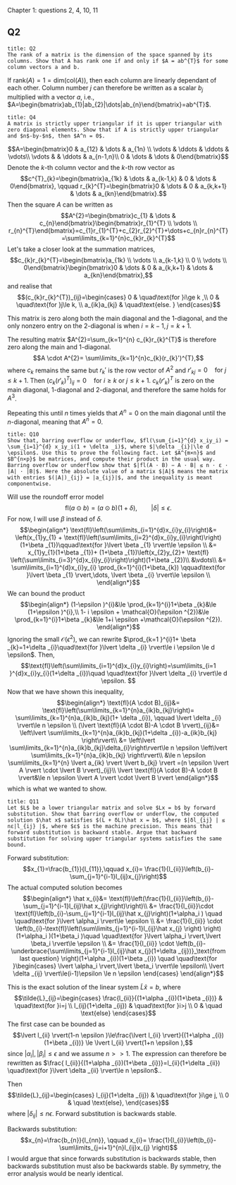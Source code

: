 Chapter 1: questions 2, 4, 10, 11

## Q2

```ad-question
title: Q2
The rank of a matrix is the dimension of the space spanned by its columns. Show that A has rank one if and only if $A = ab^{T}$ for some column vectors a and b.

```

If $\text{rank}(A)=1=\text{dim}(\text{col}(A))$, then each column are linearly dependant of each other. Column number $j$ can therefore be written as a scalar $b_{j}$ multiplied with a vector $a$, i.e., $A=\begin{bmatrix}ab_{1}|ab_{2}|\dots|ab_{n}\end{bmatrix}=ab^{T}$. 
<div style="page-break-after: always;"></div>


```ad-question
title: Q4
A matrix is strictly upper triangular if it is upper triangular with zero diagonal elements. Show that if A is strictly upper triangular and $n$-by-$n$, then $A^n = 0$.

```
$$A=\begin{bmatrix}0 & a_{12}  & \dots  & a_{1n} \\ \vdots & \ddots & \ddots  & \vdots\\ \vdots &   & \ddots  & a_{n-1,n}\\ 0 &  \dots & \dots  & 0\end{bmatrix}$$
Denote the $k$-th column vector and the $k$-th row vector as
$$c^{T}_{k}=\begin{bmatrix}a_{1k} & \dots & a_{k-1,k} & 0 & \dots & 0\end{bmatrix}, \qquad r_{k}^{T}=\begin{bmatrix}0 & \dots & 0 & a_{k,k+1} & \dots & a_{kn}\end{bmatrix}.$$
Then the square $A$ can be written as
$$A^{2}=\begin{bmatrix}c_{1}  & \dots & c_{n}\end{bmatrix}\begin{bmatrix}r_{1}^{T} \\   \vdots  \\ r_{n}^{T}\end{bmatrix}=c_{1}r_{1}^{T}+c_{2}r_{2}^{T}+\dots+c_{n}r_{n}^{T}=\sum\limits_{k=1}^{n}c_{k}r_{k}^{T}$$
Let's take a closer look at the summation matrices,
$$c_{k}r_{k}^{T}=\begin{bmatrix}a_{1k} \\ \vdots \\ a_{k-1,k} \\ 0 \\ \vdots \\ 0\end{bmatrix}\begin{bmatrix}0 & \dots & 0 & a_{k,k+1} & \dots & a_{kn}\end{bmatrix},$$
and realise that 
$$(c_{k}r_{k}^{T})_{ij}=\begin{cases}
0 & \quad\text{for }i\ge k ,\\
0  & \quad\text{for }j\le k, \\
a_{ik}a_{kj} & \quad\text{else. }
\end{cases}$$

This matrix is zero along both the main diagonal and the 1-diagonal, and the only nonzero entry on the 2-diagonal is when $i=k-1, j=k+1$.

The resulting matrix $A^{2}=\sum_{k=1}^{n} c_{k}r_{k}^{T}$ is therefore zero along the main and 1-diagonal.
$$A \cdot A^{2}= \sum\limits_{k=1}^{n}c_{k}(r_{k}')^{T},$$
where $c_{k}$ remains the same but $r_{k}'$ is the row vector of $A^{2}$ and $r'_{kj}=0\quad\text{for }j\le k+1$. 
Then $(c_{k}(r'_{k})^{T})_{ij}=0 \quad\text{for }i\ge k \text{ or }j\le k+1$. 
$c_{k}(r'_{k})^{T}$ is zero on the main diagonal, 1-diagonal and 2-diagonal, and therefore the same holds for $A^{3}$.

Repeating this until $n$ times yields that $A^{n}=0$ on the main diagonal until the $n$-diagonal, meaning that $A^{n}=0$.
<div style="page-break-after: always;"></div>


```ad-question
title: Q10
Show that, barring overflow or underflow, $fl(\sum_{i=1}^{d} x_iy_i) = \sum_{i=1}^{d} x_iy_i(1 + \delta _i)$, where $|\delta _{i}|\le d \epsilon$. Use this to prove the following fact. Let $A^{m×n}$ and $B^{n×p}$ be matrices, and compute their product in the usual way. Barring overflow or underflow show that $|fl(A · B) − A · B| ≤ n · ε · |A| · |B|$. Here the absolute value of a matrix $|A|$ means the matrix with entries $(|A|)_{ij} = |a_{ij}|$, and the inequality is meant componentwise.
```
Will use the roundoff error model 
$$\text{fl}(a \odot b)=(a \odot b)(1+\delta ), \qquad \lvert \delta  \rvert\le \epsilon .$$
For now, I will use $\beta$ instead of $\delta$.
$$\begin{align*}
\text{fl}\left(\sum\limits_{i=1}^{d}x_{i}y_{i}\right)&= \left(x_{1}y_{1} + \text{fl}\left(\sum\limits_{i=2}^{d}x_{i}y_{i}\right)\right)(1+\beta _{1})\qquad\text{for }\lvert \beta _{1} \rvert\le \epsilon \\
	&= x_{1}y_{1}(1+\beta _{1})+ (1+\beta _{1})\left(x_{2}y_{2}+ \text{fl} \left(\sum\limits_{i=3}^{d}x_{i}y_{i}\right)\right)(1+\beta _{2})\\
&\vdots\\
	 &= \sum\limits_{i=1}^{d}x_{i}y_{i} \prod_{k=1}^{i}(1+\beta_{k}) \qquad\text{for }\lvert \beta _{1} \rvert,\dots, \lvert \beta _{i} \rvert\le \epsilon \\
\end{align*}$$
We can bound the product
$$\begin{align*}
(1-\epsilon )^{i}&\le \prod_{k=1}^{i}1+\beta _{k}&\le (1+\epsilon )^{i},\\
1- i \epsilon + \mathcal{O}(\epsilon ^{2})&\le \prod_{k=1}^{i}1+\beta _{k}&\le 1+i \epsilon +\mathcal{O}(\epsilon ^{2}).
\end{align*}$$
Ignoring the small $\mathcal{O}(\epsilon ^{2})$, we can rewrite $\prod_{k=1 }^{i}1+ \beta _{k}=1+\delta _{i}\quad\text{for }\lvert \delta _{i} \rvert\le i \epsilon \le d \epsilon$. Then,
$$\text{fl}\left(\sum\limits_{i=1}^{d}x_{i}y_{i}\right)=\sum\limits_{i=1 }^{d}x_{i}y_{i}(1+\delta _{i})\quad \quad\text{for }\lvert \delta _{i} \rvert\le d \epsilon. $$
Now that we have shown this inequality, 
$$\begin{align*}
\text{fl}(A \cdot B)_{ij}&= \text{fl}\left(\sum\limits_{k=1}^{n}a_{ik}b_{kj}\right)= \sum\limits_{k=1}^{n}a_{ik}b_{kj}(1+ \delta _{i}), \qquad \lvert \delta _{i} \rvert\le n \epsilon 
\\
(\lvert \text{fl}(A \cdot B)-A \cdot B \rvert)_{ij}&= \left\lvert \sum\limits_{k=1}^{n}a_{ik}b_{kj}(1+\delta _{i})-a_{ik}b_{kj} \right\rvert\\
&= \left\lvert \sum\limits_{k=1}^{n}a_{ik}b_{kj}\delta_{i}\right\rvert\le n \epsilon \left\lvert \sum\limits_{k=1}^{n}a_{ik}b_{kj} \right\rvert\\
			&\le n \epsilon \sum\limits_{k=1}^{n} \lvert a_{ik} \rvert \lvert b_{kj} \rvert =(n \epsilon \lvert A \rvert \cdot \lvert B \rvert)_{ij}\\
	\lvert \text{fl}(A \cdot B)-A \cdot B \rvert&\le n \epsilon \lvert A \rvert \cdot \lvert B \rvert
\end{align*}$$
which is what we wanted to show.

<div style="page-break-after: always;"></div>

```ad-question
title: Q11
Let $L$ be a lower triangular matrix and solve $Lx = b$ by forward substitution. Show that barring overflow or underflow, the computed solution $\hat x$ satisfies $(L + δL)\hat x = b$, where $|δl_{ij} | ≤ nε|l_{ij} |$, where $ε$ is the machine precision. This means that forward substitution is backward stable. Argue that backward substitution for solving upper triangular systems satisfies the same bound.

```
Forward substitution:
$$x_{1}=\frac{b_{1}}{l_{11}},\qquad x_{i}= \frac{1}{l_{ii}}\left(b_{i}-\sum_{j=1}^{i-1}l_{ij}x_{j}\right)$$
The actual computed solution becomes
$$\begin{align*}
\hat x_{i}&= \text{fl}\left(\frac{1}{l_{ii}}\left(b_{i}-\sum_{j=1}^{i-1}l_{ij}\hat x_{j}\right)\right)\\
	&= \frac{1}{l_{ii}}\cdot \text{fl}\left(b_{i}-\sum_{j=1}^{i-1}l_{ij}\hat x_{j}\right)(1+\alpha_i  ) \quad \quad\text{for }\lvert \alpha_i   \rvert\le \epsilon \\
&= \frac{1}{l_{ii}} \cdot \left(b_{i}-\text{fl}\left(\sum\limits_{j=1}^{i-1}l_{ij}\hat x_{j} \right) \right)(1+\alpha_i )(1+\beta_i )\quad \quad\text{for }\lvert \alpha_i  \rvert,\lvert \beta_i  \rvert\le \epsilon \\
	&= \frac{1}{l_{ii}} \cdot \left(b_{i}-\underbrace{\sum\limits_{j=1}^{i-1}l_{ij}\hat x_{j}(1+\delta _{ij})}_\text{from last question} \right)(1+\alpha _{i})(1+\beta _{i}) \quad \quad\text{for }\begin{cases}
\lvert \alpha_i  \rvert,\lvert \beta_i  \rvert\le \epsilon\\
\lvert \delta _{ij} \rvert\le(i-1)\epsilon \le n \epsilon
\end{cases}
\end{align*}$$

This is the exact solution of the linear system $\tilde{L}\hat x=b$, where
$$\tilde{L}_{ij}=\begin{cases}
\frac{l_{ii}}{(1+\alpha _{i})(1+\beta _{i})} & \quad\text{for }i=j \\
l_{ij}(1+\delta _{ij}) & \quad\text{for }i>j \\
0 & \quad \text{else}
\end{cases}$$
The first case can be bounded as
$$\lvert l_{ii} \rvert(1-n \epsilon )\le\frac{\lvert l_{ii} \rvert}{(1+\alpha _{i})(1+\beta _{i})} \le \lvert l_{ii} \rvert(1+n \epsilon ),$$
since $\lvert \alpha _{i} \rvert, \lvert \beta _{i} \rvert\le \epsilon$ and we assume $n>>1$.  The expression can therefore be rewritten as $\frac{ l_{ii}}{(1+\alpha _{i})(1+\beta _{i})}=l_{ii}(1+\delta _{ii}) \quad\text{for }\lvert \delta _{ii} \rvert\le n \epsilon$..

Then 
$$\tilde{L}_{ij}=\begin{cases}
l_{ij}(1+\delta _{ij})  & \quad\text{for }i\ge j, \\
0  & \quad \text{else},
\end{cases}$$
where $\lvert \delta _{ij} \rvert\le n \epsilon$. Forward substitution is backwards stable.


Backwards substitution:
$$x_{n}=\frac{b_{n}}{l_{nn}}, \qquad x_{i}= \frac{1}{l_{i}}\left(b_{i}-\sum\limits_{j=i+1}^{n}l_{ij}x_{j} \right)$$
I would argue that since forwards substitution is backwards stable, then backwards substitution must also be backwards stable. By symmetry, the error analysis would be nearly identical.